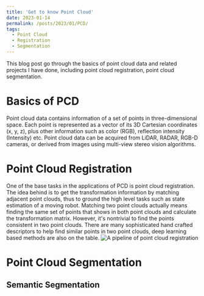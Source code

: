 ```yaml
---
title: 'Get to know Point Cloud'
date: 2023-01-14
permalink: /posts/2023/01/PCD/
tags:
  - Point Cloud
  - Registration
  - Segmentation
---
```


This blog post go through the basics of point cloud data and related projects I have done, including point cloud registration, point cloud segmentation. 

Basics of PCD
======
Point cloud data contains information of a set of points in three-dimensional space. Each point is represented as a vector of its 3D Cartesian coordinates
(x, y, z), plus other information such as color (RGB), reflection intensity (Intensity) etc. Point cloud data can be acquired from LiDAR, RADAR, RGB-D cameras, or derived from images using multi-view stereo vision algorithms. 

Point Cloud Registration
======
One of the base tasks in the applications of PCD is point cloud registration. The idea behind is to get the transformation information by matching adjacent point clouds, thus to ground the high level tasks such as state estimation of a moving robot. Matching two point clouds actually means finding the same set of points that shows in both point clouds and calculate the transformation matrix. However, it's nontrivial to find the points consistent in two point clouds. There are many sophisticated hand crafted descriptors to help find similar points in two point clouds, deep learning based methods are also on the table. ![A pipeline of point cloud registration](profile.png)

Point Cloud Segmentation
======

Semantic Segmentation
------
